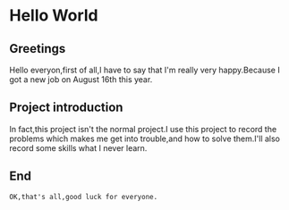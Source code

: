 # Hello  World

## Greetings

Hello everyon,first of all,I have to say that I'm really very happy.Because I got a new job on August 16th this year.

## Project   introduction

In fact,this project isn't the normal project.I use this project to record the problems which makes me get into trouble,and how to solve them.I'll also record some skills what I never learn.

## End

	OK,that's all,good luck for everyone.